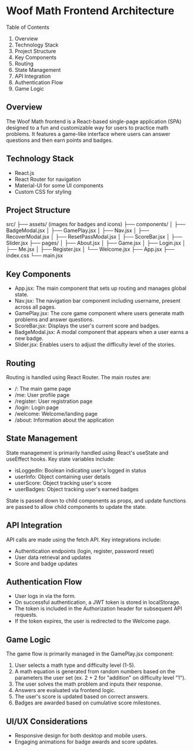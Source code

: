 # Woof Math Frontend Architecture

Table of Contents

1. Overview
2. Technology Stack
3. Project Structure
4. Key Components
5. Routing
6. State Management
7. API Integration
8. Authentication Flow
9. Game Logic

## Overview

The Woof Math frontend is a React-based single-page application (SPA) designed to a fun and customizable way for users to practice math problems. It features a game-like interface where users can answer questions and then earn points and badges.

## Technology Stack

- React.js
- React Router for navigation
- Material-UI for some UI components
- Custom CSS for styling

## Project Structure

src/
├── assets/ (images for badges and icons)
├── components/
│ ├── BadgeModal.jsx
│ ├── GamePlay.jsx
│ ├── Nav.jsx
│ ├── RecoverModal.jsx
│ ├── ResetPassModal.jsx
│ ├── ScoreBar.jsx
│ ├── Slider.jsx
├── pages/
│ ├── About.jsx
│ ├── Game.jsx
│ ├── Login.jsx
│ ├── Me.jsx
│ ├── Register.jsx
│ └── Welcome.jsx
├── App.jsx
├── index.css
└── main.jsx

## Key Components

- App.jsx: The main component that sets up routing and manages global state.
- Nav.jsx: The navigation bar component including username, present across all pages.
- GamePlay.jsx: The core game component where users generate math problems and answer questions.
- ScoreBar.jsx: Displays the user's current score and badges.
- BadgeModal.jsx: A modal component that appears when a user earns a new badge.
- Slider.jsx: Enables users to adjust the difficulty level of the stories.

## Routing

Routing is handled using React Router. The main routes are:

- /: The main game page
- /me: User profile page
- /register: User registration page
- /login: Login page
- /welcome: Welcome/landing page
- /about: Information about the application

## State Management

State management is primarily handled using React's useState and useEffect hooks. Key state variables include:

- isLoggedIn: Boolean indicating user's logged in status
- userInfo: Object containing user details
- userScore: Object tracking user's score
- userBadges: Object tracking user's earned badges

State is passed down to child components as props, and update functions are passed to allow child components to update the state.

## API Integration

API calls are made using the fetch API. Key integrations include:

- Authentication endpoints (login, register, password reset)
- User data retrieval and updates
- Score and badge updates

## Authentication Flow

- User logs in via the form.
- On successful authentication, a JWT token is stored in localStorage.
- The token is included in the Authorization header for subsequent API requests.
- If the token expires, the user is redirected to the Welcome page.

## Game Logic

The game flow is primarily managed in the GamePlay.jsx component:

1. User selects a math type and difficulty level (1-5).
2. A math equation is generated from random numbers based on the parameters the user set (ex. 2 + 2 for "addition" on difficulty level "1").
3. The user solves the math problem and inputs their response.
4. Answers are evaluated via frontend logic.
5. The user's score is updated based on correct answers.
6. Badges are awarded based on cumulative score milestones.

## UI/UX Considerations

- Responsive design for both desktop and mobile users.
- Engaging animations for badge awards and score updates.
